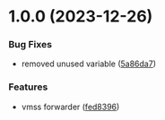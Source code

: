 # 1.0.0 (2023-12-26)


### Bug Fixes

* removed unused variable ([5a86da7](https://github.com/data-platform-hq/terraform-azurerm-vmss-forwarder/commit/5a86da74a511f1d78aa499015722b02eb1f68f53))


### Features

* vmss forwarder ([fed8396](https://github.com/data-platform-hq/terraform-azurerm-vmss-forwarder/commit/fed8396814458a74caf462c2b1276db16a633270))
